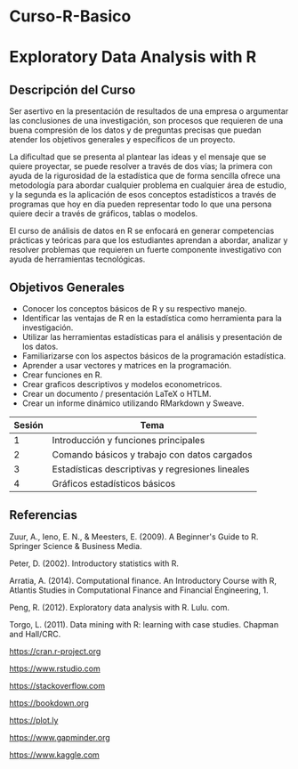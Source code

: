 # Curso-R-Basico
# Exploratory Data Analysis with R





## Descripción del Curso

Ser asertivo en la presentación de resultados de una empresa o argumentar las conclusiones de una investigación,  son procesos que requieren de una buena compresión de los datos y de preguntas precisas que puedan atender los objetivos generales y específicos de un proyecto.

La dificultad que se presenta al plantear las ideas y el mensaje que se quiere proyectar, se puede resolver a través de dos vías; la primera con ayuda de la rigurosidad de la estadística que de forma sencilla ofrece una metodología para abordar cualquier problema en cualquier área de estudio, y la segunda es la aplicación de esos conceptos estadísticos a través de programas que hoy en día pueden representar todo lo que una persona quiere decir a través de gráficos, tablas o modelos.

El curso de análisis de datos en R se enfocará en generar competencias prácticas y teóricas para que los estudiantes aprendan a abordar, analizar y resolver problemas que requieren un fuerte componente investigativo con ayuda de herramientas tecnológicas.






## Objetivos Generales

* Conocer los conceptos básicos de R y su respectivo manejo.
* Identificar las ventajas de R en la estadística como herramienta para la investigación.
* Utilizar  las  herramientas  estadísticas  para  el  análisis  y  presentación  de  los  datos.
* Familiarizarse con los aspectos básicos de la programación estadística.
* Aprender a usar vectores y matrices en la programación.
* Crear funciones en R.
* Crear graficos descriptivos y modelos econometricos.
* Crear un documento / presentación LaTeX o HTLM.
* Crear un informe dinámico utilizando RMarkdown y Sweave. 



| Sesión | Tema |
| --- | --- |
| 1| Introducción y funciones principales|
| 2 | Comando básicos y trabajo con datos cargados |
| 3| Estadísticas descriptivas y regresiones lineales |
| 4 | Gráficos estadísticos básicos|




## Referencias

Zuur, A., Ieno, E. N., & Meesters, E. (2009). A Beginner's Guide to R. Springer Science & Business Media.

Peter, D. (2002). Introductory statistics with R.

Arratia, A. (2014). Computational finance. An Introductory Course with R, Atlantis Studies in Computational Finance and Financial Engineering, 1.

Peng, R. (2012). Exploratory data analysis with R. Lulu. com.

Torgo, L. (2011). Data mining with R: learning with case studies. Chapman and Hall/CRC.

https://cran.r-project.org

https://www.rstudio.com

https://stackoverflow.com

https://bookdown.org

https://plot.ly

https://www.gapminder.org

https://www.kaggle.com
